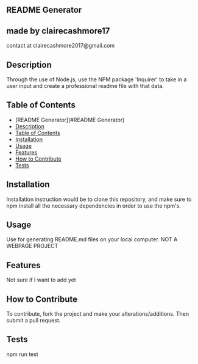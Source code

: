 
## README Generator
<h2> made by clairecashmore17 </h2>
<p>contact at clairecashmore2017@gmail.com </p> 
 
## Description
Through the use of Node.js, use the NPM package 'Inquirer' to take in a user input and create a professional readme file with that data.


## Table of Contents 

- [README Generator](#README Generator)
- [Description](#description)
- [Table of Contents](#table-of-contents)
- [Installation](#installation)
- [Usage](#usage)
- [Features](#features)
- [How to Contribute](#how-to-contribute)
- [Tests](#tests)
        

## Installation
Installation instruction would be to clone this repository, and make sure to npm install all the necessary dependencies in order to use the npm's.


## Usage
Use for generating README.md files on your local computer. NOT A WEBPAGE PROJECT





## Features
Not sure if I want to add yet


## How to Contribute
To contribute, fork the project and make your alterations/additions. Then submit a pull request.


## Tests
npm run test
 
    
